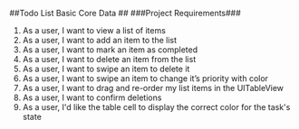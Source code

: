 ##Todo List Basic Core Data ##
###Project Requirements###

1. As a user, I want to view a list of items
2. As a user, I want to add an item to the list
3. As a user, I want to mark an item as completed
4. As a user, I want to delete an item from the list
5. As a user, I want to swipe an item to delete it
6. As a user, I want to swipe an item to change it’s priority with color
7. As a user, I want to drag and re-order my list items in the UITableView
8. As a user, I want to confirm deletions
9. As a user, I'd like the table cell to display the correct color for the task's state